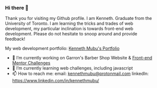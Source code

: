 ### Hi there 👋

Thank you for visiting my Github profile. I am Kenneth. Graduate from the University of Toronto.
I am learning the tricks and trades of web development, my particular inclination is towards front-end web development. Please do not hesitate to snoop around and provide feedback!

My web development portfolio: <a href="https://kennethius.github.io/Kenneth_Mubu_Portfolio/">Kenneth Mubu's Portfolio</a>

- 🔭 I’m currently working on Garron's Barber Shop Website & <a href="https://www.frontendmentor.io/profile/Kennethius">Front-end Mentor Challenges</a>
- 🌱 I’m currently learning web challenges, including javascript
- 📫 How to reach me: 
      email: kennethmubu@protonmail.com
      linkedIn: https://www.linkedin.com/in/kennethmubu/
      

<!--
**Kennethius/kennethius** is a ✨ _special_ ✨ repository because its `README.md` (this file) appears on your GitHub profile.

Here are some ideas to get you started:



- 👯 I’m looking to collaborate on ...
- 🤔 I’m looking for help with ...
- 💬 Ask me about ...

- 😄 Pronouns: ...
- ⚡ Fun fact: ...
